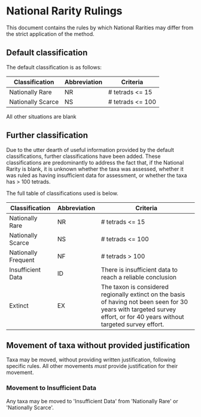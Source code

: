 # National Rarity Rulings
This document contains the rules by which National Rarities may differ from the strict application of the method.

## Default classification
The default classification is as follows:

|Classification|Abbreviation|Criteria|
|---|---|---|
|Nationally Rare|NR| # tetrads <= 15|
|Nationally Scarce|NS| # tetrads <= 100|

All other situations are blank

## Further classification
Due to the utter dearth of useful information provided by the default classifications, further classifications have been added. These classifications are predominantly to address the fact that, if the National Rarity is blank, it is unknown whether the taxa was assessed, whether it was ruled as having insufficient data for assessment, or whether the taxa has > 100 tetrads.

The full table of classifications used is below.

|Classification|Abbreviation|Criteria|
|---|---|---|
|Nationally Rare|NR| # tetrads <= 15|
|Nationally Scarce|NS| # tetrads <= 100|
|Nationally Frequent|NF| # tetrads > 100|
|Insufficient Data|ID| There is insufficient data to reach a reliable conclusion|
|Extinct|EX|The taxon is considered regionally extinct on the basis of having not been seen for 30 years with targeted survey effort, or for 40 years without targeted survey effort.|

## Movement of taxa without provided justification
Taxa may be moved, without providing written justification, following specific rules. All other movements *must* provide justification for their movement.

### Movement to Insufficient Data
Any taxa may be moved to 'Insufficient Data' from 'Nationally Rare' or 'Nationally Scarce'.

